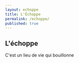```yaml
---
layout: echoppe
title: L'Échoppe
permalink: /echoppe/
published: true
---
```



## L'échoppe
C'est un lieu de vie qui bouillonne
